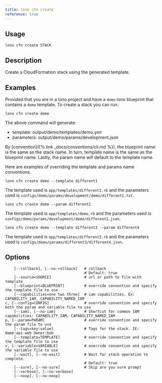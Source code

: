 ```yaml
---
title: lono cfn create
reference: true
---
```


## Usage

    lono cfn create STACK

## Description

Create a CloudFormation stack using the generated template.

## Examples

Provided that you are in a lono project and have a `demo` lono blueprint that contains a `demo` template.  To create a stack you can run:

    lono cfn create demo

The above command will generate:

* template:   output/demo/templates/demo.yml
* parameters: output/demo/params/development.json

By [convention]({% link _docs/conventions/cli.md %}), the blueprint name is the same as the stack name. In turn, template name is the same as the blueprint name. Lastly, the param name will default to the template name.

Here are examples of overriding the template and params name conventions.

    lono cfn create demo --template different1

The template used is `app/templates/different1.rb` and the parameters used is `configs/demo/params/development/demo/different1.txt`.

    lono cfn create demo --param different2

The template used is `app/templates/demo.rb` and the parameters used is `configs/demo/params/development/demo/different2.json`.

    lono cfn create demo --template different3 --param different4

The template used is `app/templates/different3.rb` and the parameters used is `configs/demo/params/different3/different4.json`.


## Options

```
    [--rollback], [--no-rollback]   # rollback
                                    # Default: true
    [--source=SOURCE]               # url or path to file with template
    [--blueprint=BLUEPRINT]         # override convention and specify the template file to use
    [--capabilities=one two three]  # iam capabilities. Ex: CAPABILITY_IAM, CAPABILITY_NAMED_IAM
c, [--config=CONFIG]                # override convention and specify both the param and variable file to use
    [--iam], [--no-iam]             # Shortcut for common IAM capabilities: CAPABILITY_IAM, CAPABILITY_NAMED_IAM
p, [--param=PARAM]                  # override convention and specify the param file to use
    [--tags=key:value]              # Tags for the stack. IE: Name:api-web Owner:bob
    [--template=TEMPLATE]           # override convention and specify the template file to use
v, [--variable=VARIABLE]            # override convention and specify the variable file to use
    [--wait], [--no-wait]           # Wait for stack operation to complete.
                                    # Default: true
    [--sure], [--no-sure]           # Skip are you sure prompt
    [--verbose], [--no-verbose]     
    [--noop], [--no-noop]           
```

